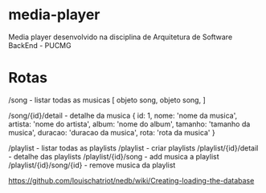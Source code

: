 # media-player
Media player desenvolvido na disciplina de Arquitetura de Software BackEnd - PUCMG

# Rotas

/song - listar todas as musicas
    [
        objeto song,
        objeto song,
    ]

/song/{id}/detail - detalhe da musica
    {
        id: 1,
        nome: 'nome da musica',
        artista: 'nome do artista',
        album: 'nome do album',
        tamanho: 'tamanho da musica',
        duracao: 'duracao da musica',
        rota: 'rota da musica'
    } 

/playlist - listar todas as playlists
/playlist - criar playlists
/playlist/{id}/detail - detalhe das playlists
/playlist/{id}/song - add musica a playlist
/playlist/{id}/song/{id} - remove musica da playlist

https://github.com/louischatriot/nedb/wiki/Creating-loading-the-database